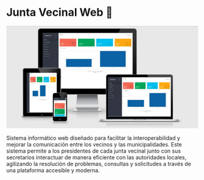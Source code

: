 # Junta Vecinal Web 🚀
![Texto alternativo](responsivo1663865296.webp)

Sistema informático web diseñado para facilitar la interoperabilidad y mejorar la comunicación entre los vecinos y las municipalidades. Este sistema permite a los presidentes de cada junta vecinal junto con sus secretarios interactuar de manera eficiente con las autoridades locales, agilizando la resolución de problemas, consultas y solicitudes a través de una plataforma accesible y moderna.

